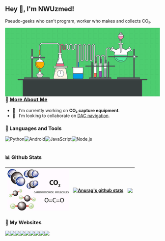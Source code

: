 ## Hey 👋, I'm NWUzmed!

Pseudo-geeks who can't program, worker who makes and collects CO₂. 
<br/>

<img align="right" alt="GIF" src="https://github.com/nwuzmedoutlook/nwuzmedoutlook/blob/main/chemistry.gif" width="520px"/> 

### 🧐 [More About Me](https://co2co2.cf/)

- 🌌 &nbsp; I’m currently working on **CO₂ capture equipment**.
- 🤝 &nbsp; I’m looking to collaborate on [DAC navigation](https://nwuzmed.ga/).

### 🔨 Languages and Tools
<a href="https://www.python.org" target="_blank"><img align="left" alt="Python" height ="42px" src="https://raw.githubusercontent.com/rahul-jha98/github_readme_icons/main/language_and_tools/square/python/python.svg"></a>
<a href="https://developer.android.com" target="_blank"> <img align="left" alt="Android" height ="42px" src="https://raw.githubusercontent.com/rahul-jha98/github_readme_icons/main/language_and_tools/square/android/android.svg"> </a>
<a href="https://developer.mozilla.org/en-US/docs/Web/JavaScript" target="_blank"> <img align="left" alt="JavaScript" height ="42px"  src="https://raw.githubusercontent.com/rahul-jha98/github_readme_icons/main/language_and_tools/square/javascript/javascript.svg"> </a>
<a href="https://nodejs.org" target="_blank"><img align="left" alt="Node.js" height ="42px" src="https://raw.githubusercontent.com/rahul-jha98/github_readme_icons/main/language_and_tools/square/node/node.svg"></a>

<br>
<br>

### 📊 Github Stats

| <img src="https://github.com/nwuzmedoutlook/nwuzmedoutlook/blob/main/CO2.jpeg" width="200px"/>  | <a href="https://github.com/anuraghazra/github-readme-stats"><img align="center" src="https://github-readme-stats.vercel.app/api?username=nwuzmedoutlook&show_icons=true&include_all_commits=true&theme=buefy&hide_border=true" alt="Anurag's github stats" /></a> | <a href="https://github.com/anuraghazra/github-readme-stats"><img align="center" src="https://github-readme-stats.vercel.app/api/top-langs/?username=nwuzmedoutlook&layout=compact&theme=buefy&hide_border=true" /></a> |
| ------------- | ------------- | -------- |
</a>

### 🌈 My Websites
<a href="https://nwuzmed.ga/" target="_blank"> <img src="https://img.shields.io/badge/Nav-DAC-green" height="30" align="left"> </a>
<a href="https://co2co2.cf/" target="_blank"> <img src="https://img.shields.io/badge/Blog-NWUzmed's%20world-blue"  height="30" align="left"> </a>
<a href="https://co2capture.cf/" target="_blank"> <img src="https://img.shields.io/badge/Knowledge%20base-DAC-brightgreen" height="30" align="left"> </a>
<a href="https://carbonx.cf/" target="_blank"> <img src="https://img.shields.io/badge/Carbonx-CO%E2%82%82-brightgreen" height="30" align="left"> </a>
<a href="http://nwuzmed.ysepan.com/" target="_blank"> <img src="https://img.shields.io/badge/Documents-share-orange" height="30" align="left"> </a>
<a href="https://studyhard.cf/" target="_blank"> <img src="https://img.shields.io/badge/Study-courses-lightgrey" height="30" align="left"> </a>
<a href="https://support.qq.com/product/313460" target="_blank"> <img src="https://img.shields.io/badge/Message%20board-discuss-brightgreen" height="30" align="left"> </a>
<a href="https://ccus.cf/" target="_blank"> <img src="https://img.shields.io/badge/Resume-Yimu-yellow" height="30" align="left"> </a>
<a href="https://qq-group.cf/" target="_blank"> <img src="https://img.shields.io/badge/Group-help-red" height="30" align="left"> </a>
